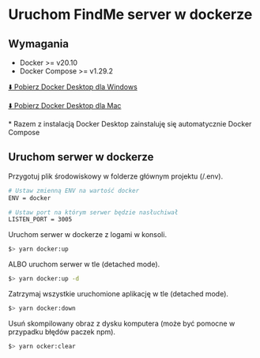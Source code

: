 # Uruchom FindMe server w dockerze

## Wymagania

- Docker >= v20.10
- Docker Compose >= v1.29.2

[⬇️ Pobierz Docker Desktop dla Windows](https://docs.docker.com/desktop/windows/install/)  

[⬇️ Pobierz Docker Desktop dla Mac](https://docs.docker.com/desktop/mac/install/)

\* Razem z instalacją Docker Desktop zainstaluję się automatycznie Docker Compose

## Uruchom serwer w dockerze

Przygotuj plik środowiskowy w folderze głównym projektu (/.env).
```bash
# Ustaw zmienną ENV na wartość docker
ENV = docker

# Ustaw port na którym serwer będzie nasłuchiwał
LISTEN_PORT = 3005
```

Uruchom serwer w dockerze z logami w konsoli.

```bash
$> yarn docker:up
```

ALBO uruchom serwer w tle (detached mode).

```bash
$> yarn docker:up -d
```

Zatrzymaj wszystkie uruchomione aplikację w tle (detached mode).

```bash
$> yarn docker:down
```

Usuń skompilowany obraz z dysku komputera (może być pomocne w przypadku błędów paczek npm).

```bash
$> yarn ocker:clear
```
